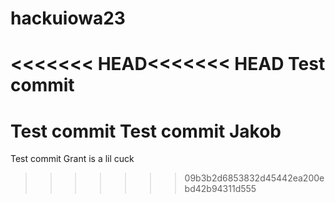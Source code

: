 # hackuiowa23

<<<<<<< HEAD<<<<<<< HEAD
Test commit
=======
Test commit
Test  commit Jakob
=======
Test commit Grant is a lil cuck
>>>>>>> 09b3b2d6853832d45442ea200ebd42b94311d555
